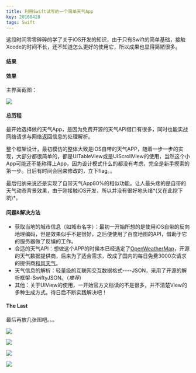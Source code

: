 ```yaml
---
title: 利用Swift试写的一个简单天气App
key: 20160428
tags: Swift
---
```


这段时间零零碎碎的学了关于iOS开发的知识，由于只有Swift的简单基础，接触Xcode的时间不长，还不知道怎么更好的使用它，所以成果也显得简陋很多。

<!--more-->

#### 结果

#### 效果

主界面截图：

![](https://git.oschina.net/iLefter/PublicScreenshots/raw/master/Wea-OK/2.png)

#### 总历程

最开始选择做的天气App，是因为免费开源的天气API借口有很多，同时也能实战网络请求与网络返回信息的处理解析。

整个框架设计，最初模仿的整体大致是iOS自带的天气APP，随着一步一步的实现，大部分都很简单的，都是UITableVIew或是UIScrollVIew的使用，当然这个小App可能还不能称得上App，因为设计模式什么的都没有考虑，完全是新手摸索的第一步。日后有时间会回来修改的，立下flag。。

最后归纳来说还是实现了自带天气App80%的相似功能。让人最头疼的是自带的天气动态背景效果，由于刚接触iOS开发，所以并没有很好地头绪*(又在此挖下坑)*。

#### 问题&解决方法

* 获取当地的城市信息（如城市名字）：最初一开始所想的是使用iOS自带的反向地理编码，但是效果似乎不是很好，之后便使用了百度地图的API，借助于它的服务器做了反编的工作。
* 合适的天气API：想做这个APP的时候本已经选定了[OpenWeatherMap](http://openweathermap.org/)，开源的天气数据提供商，后来为了适合需求，改成了国内的每日免费3000次请求的提供商[和风天气](http://www.heweather.com/)。
* 天气信息的解析：轻量级的互联网交互数据格式----JSON，采用了开源的解析框架-SwiftyJSON。（*推荐*）
* 其他：关于UIView的使用，一开始官方文档读的不是很多，并不清楚View的多种生成方式。待日后不断实践解决吧！

#### The Last

最后再放几张图吧。。。

![](https://git.oschina.net/iLefter/PublicScreenshots/raw/master/Wea-OK/1.png)

![](https://git.oschina.net/iLefter/PublicScreenshots/raw/master/Wea-OK/3.png)

![](https://git.oschina.net/iLefter/PublicScreenshots/raw/master/Wea-OK/4.png)

![](https://git.oschina.net/iLefter/PublicScreenshots/raw/master/Wea-OK/5.png)
